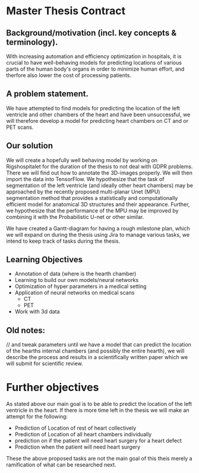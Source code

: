 # Master Thesis Contract

## Background/motivation (incl. key concepts & terminology).
With increasing automation and efficiency optimization in hospitals, it is crucial to have well-behaving models for predicting locations of various parts of the human body's organs in order to minimize human effort, and therfore also lower the cost of processing patients.

## A problem statement.
We have attempted to find models for predicting the location of the left ventricle and other chambers of the heart and have been unsuccessful, we will therefore develop a model for predicting heart chambers on CT and or PET scans.

## Our solution
We will create a hopefully well behaving model by working on Rigshospitalet for the duration of the thesis to not deal with GDPR problems. There we will find out how to annotate the 3D-images properly. We will then import the data into TensorFlow. We hypothesize that the task of segmentation of the left ventricle (and ideally other heart chambers) may be approached by the recently proposed multi-planar Unet (MPU) segmentation method that provides a statistically and computationally efficient model for anatomical 3D structures and their appearance. Further, we hypothesize that the performance of the MPU may be improved by combining it with the Probabilistic U-net or other similar.

We have created a Gantt-diagram for having a rough milestone plan, which we will expand on during the thesis using Jira to manage various tasks, we intend to keep track of tasks during the thesis.

## Learning Objectives
- Annotation of data (where is the hearth chamber)
- Learning to build our own models/neural networks
- Optimization of hyper parameters in a medical setting
- Application of neural networks on medical scans
  - CT
  - PET
- Work with 3d data

## Old notes:
// and tweak parameters until we have a model that can predict the location of the hearths internal chambers (and possibly the entire hearth), we will describe the process and results in a scientifically written paper which we will submit for scientific review.

# Further objectives
As stated above our main goal is to be able to predict the location of the left ventricle in the heart. If there is more time left in the thesis we will make an attempt for the following:
- Prediction of Location of rest of heart collectively
- Prediction of Location of all heart chambers individually
- prediction on if the patient will need heart surgery for a heart defect
- Prediction when the patient will need heart surgery

These the above proposed tasks are not the main goal of this theis merely a ramification of what can be researched next.